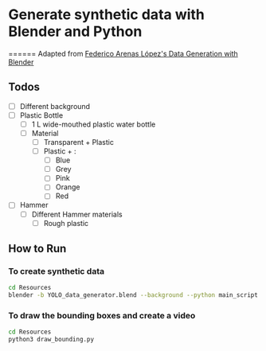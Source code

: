 # Generate synthetic data with Blender and Python
======
Adapted from [Federico Arenas López's Data Generation with Blender](https://federicoarenasl.github.io/Data-Generation-with-Blender/)

## Todos

- [ ] Different background
- [ ] Plastic Bottle
    - [ ] 1 L wide-mouthed plastic water bottle
    - [ ] Material
        - [ ] Transparent + Plastic
        - [ ] Plastic + :
            - [ ] Blue
            - [ ] Grey
            - [ ] Pink
            - [ ] Orange
            - [ ] Red

- [ ] Hammer
    - [ ] Different Hammer materials
        - [ ] Rough plastic
## How to Run

### To create synthetic data

```bash
cd Resources
blender -b YOLO_data_generator.blend --background --python main_script.py
```

### To draw the bounding boxes and create a video
```bash
cd Resources
python3 draw_bounding.py
```
